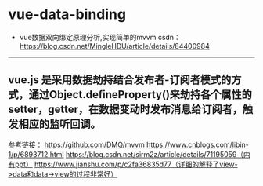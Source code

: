 # vue-data-binding
- vue数据双向绑定原理分析,实现简单的mvvm
csdn：https://blog.csdn.net/MingleHDU/article/details/84400984
------
vue.js 是采用数据劫持结合发布者-订阅者模式的方式，通过Object.defineProperty()来劫持各个属性的setter，getter，在数据变动时发布消息给订阅者，触发相应的监听回调。
------
参考链接：
https://github.com/DMQ/mvvm
https://www.cnblogs.com/libin-1/p/6893712.html
https://blog.csdn.net/sirm2z/article/details/71195059（内有ppt）
https://www.jianshu.com/p/c2fa36835d77（详细的解释了view->data和data->view的过程非常好）